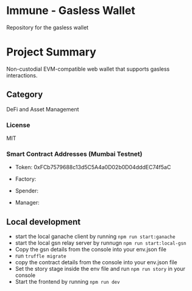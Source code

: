 # Immune - Gasless Wallet
Repository for the gasless wallet

# Project Summary
Non-custodial EVM-compatible web wallet that supports gasless interactions.

## Category
DeFi and Asset Management

### License 
MIT

### Smart Contract Addresses (Mumbai Testnet)
- Token: 0xFCb7579688c13d5C5A4a0D02b0D04dddEC74f5aC
  
- Factory: 

- Spender: 

- Manager: 


## Local development
- start the local ganache client by running `npm run start:ganache`
- start the local gsn relay server by runnugn `npm run start:local-gsn`
- Copy the gsn details from the console into your env.json file
- run `truffle migrate`
- copy the contract details from the console into your env.json file
- Set the story stage inside the env file and run `npm run story` in your console
- Start the frontend by running `npm run dev`

